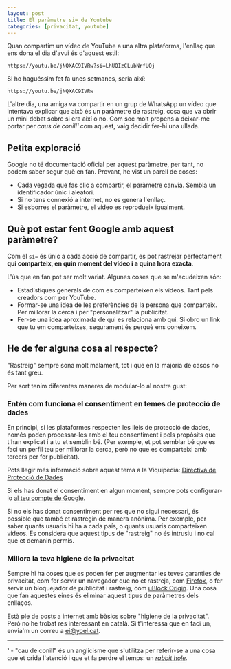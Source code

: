 ```yaml
---
layout: post
title: El paràmetre si= de Youtube
categories: [privacitat, youtube]
---
```

  
Quan compartim un vídeo de YouTube a una altra plataforma, l'enllaç que ens dona el dia d'avui és d'aquest estil:
```
https://youtu.be/jNQXAC9IVRw?si=LhUQIzCLubNrfUOj
```
Si ho haguéssim fet fa unes setmanes, seria així:
```
https://youtu.be/jNQXAC9IVRw
```
  
L'altre dia, una amiga va compartir en un grup de WhatsApp un vídeo que intentava explicar que això és un paràmetre de rastreig, cosa que va obrir un mini debat sobre si era així o no. Com soc molt propens a deixar-me portar per *caus de conill¹* com aquest, vaig decidir fer-hi una ullada.
  
## Petita exploració

Google no té documentació oficial per aquest paràmetre, per tant, no podem saber segur què en fan.
Provant, he vist un parell de coses:
- Cada vegada que fas clic a compartir, el paràmetre canvia. Sembla un identificador únic i aleatori.
- Si no tens connexió a internet, no es genera l'enllaç.
- Si esborres el paràmetre, el vídeo es reprodueix igualment.
  
## Què pot estar fent Google amb aquest paràmetre?

Com el `si=` és únic a cada acció de compartir, es pot rastrejar perfectament **qui comparteix, en quin moment del vídeo i a quina hora exacta**.

L'ús que en fan pot ser molt variat. Algunes coses que se m'acudeixen són:
- Estadístiques generals de com es comparteixen els vídeos. Tant pels creadors com per YouTube.
- Formar-se una idea de les preferències de la persona que comparteix. Per millorar la cerca i per "personalitzar" la publicitat.
- Fer-se una idea aproximada de qui es relaciona amb qui. Si obro un link que tu em comparteixes, segurament és perquè ens coneixem.
  
## He de fer alguna cosa al respecte?

"Rastreig" sempre sona molt malament, tot i que en la majoria de casos no és tant greu.

Per sort tenim diferentes maneres de modular-lo al nostre gust:

### Entén com funciona el consentiment en temes de protecció de dades

En principi, si les plataformes respecten les lleis de protecció de dades, només poden processar-les amb el teu consentiment i pels propòsits que t'han explicat i a tu et semblin bé. (Per exemple, et pot semblar bé que es faci un perfil teu per millorar la cerca, però no que es comparteixi amb tercers per fer publicitat).
  
Pots llegir més informació sobre aquest tema a la Viquipèdia: [Directiva de Protecció de Dades](https://ca.wikipedia.org/wiki/Directiva_de_Protecci%C3%B3_de_Dades)
  
Si els has donat el consentiment en algun moment, sempre pots configurar-lo [al teu compte de Google](https://myaccount.google.com/data-and-privacy).
  
Si no els has donat consentiment per res que no sigui necessari, és possible que també et rastregin de manera anònima. Per exemple, per saber quants usuaris hi ha a cada país, o quants usuaris comparteixen vídeos. Es considera que aquest tipus de "rastreig" no és intrusiu i no cal que et demanin permís.
  
### Millora la teva higiene de la privacitat
  
Sempre hi ha coses que es poden fer per augmentar les teves garanties de privacitat, com fer servir un navegador que no et rastreja, com [Firefox](https://www.mozilla.org/ca/firefox/new/), o fer servir un bloquejador de publicitat i rastreig, com [uBlock Origin](https://ublockorigin.com/). Una cosa que fan aquestes eines és eliminar aquest tipus de paràmetres dels enllaços.
  
Està ple de posts a internet amb bàsics sobre "higiene de la privacitat". Però no he trobat res interessant en català. Si t'interessa que en faci un, envia'm un correu a [ei@yoel.cat](mailto:ei@yoel.cat).
  
-----
  
¹ - "cau de conill" és un anglicisme que s'utilitza per referir-se a una cosa que et crida l'atenció i que et fa perdre el temps: un *[rabbit hole](https://www.dictionary.com/e/slang/rabbit-hole/).*
